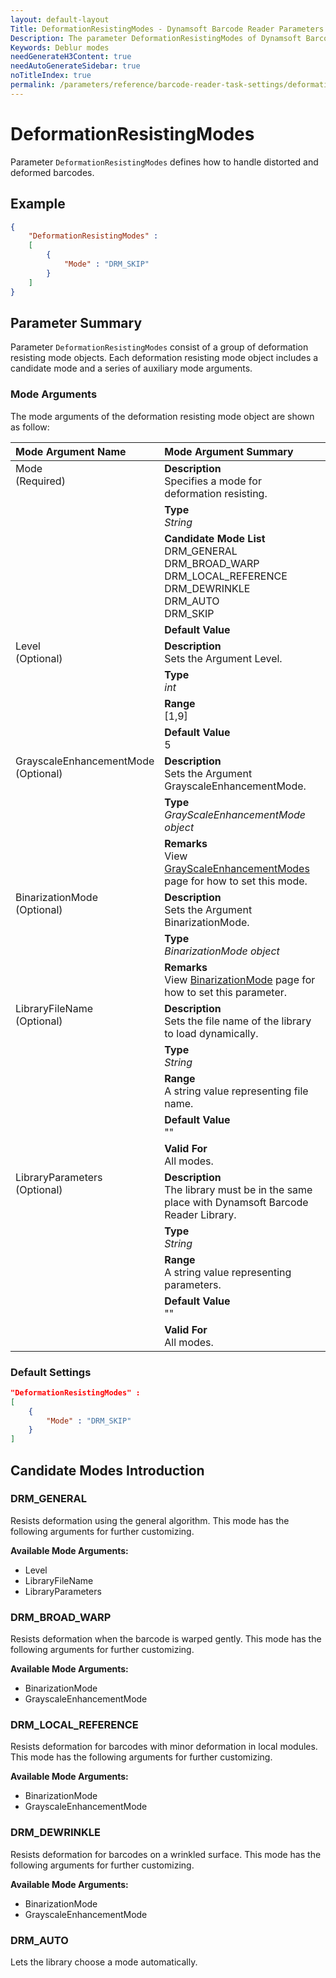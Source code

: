 ```yaml
---
layout: default-layout
Title: DeformationResistingModes - Dynamsoft Barcode Reader Parameters
Description: The parameter DeformationResistingModes of Dynamsoft Barcode Reader defines how to handle distorted and deformed barcodes.
Keywords: Deblur modes
needGenerateH3Content: true
needAutoGenerateSidebar: true
noTitleIndex: true
permalink: /parameters/reference/barcode-reader-task-settings/deformation-resisting-modes.html
---
```


# DeformationResistingModes

Parameter `DeformationResistingModes` defines how to handle distorted and deformed barcodes.

## Example

```json
{
    "DeformationResistingModes" :
    [
        {
            "Mode" : "DRM_SKIP"
        }
    ]
}
```

## Parameter Summary

Parameter `DeformationResistingModes` consist of a group of deformation resisting mode objects. Each deformation resisting mode object includes a candidate mode and a series of auxiliary mode arguments.

### Mode Arguments

The mode arguments of the deformation resisting mode object are shown as follow:

<table style = "text-align:left">
    <thead>
        <tr>
            <th nowrap="nowrap">Mode Argument Name</th>
            <th nowrap="nowrap">Mode Argument Summary</th>
        </tr>
    </thead>
    <tr>
        <td rowspan = "4" style="vertical-align:text-top">Mode<br>(Required)</td>
        <td><b>Description</b><br>Specifies a mode for deformation resisting.
        </td>
    </tr>
    <tr>
        <td><b>Type</b><br><i>String</i>
        </td>
    </tr>
    <tr>
        <td><b>Candidate Mode List</b><br>DRM_GENERAL
            <br>DRM_BROAD_WARP
            <br>DRM_LOCAL_REFERENCE
            <br>DRM_DEWRINKLE
            <br>DRM_AUTO
            <br>DRM_SKIP
        </td>
    </tr>
    <tr>
        <td><b>Default Value</b><br>
        </td>
    </tr>
    <tr>
        <td rowspan = "4" style="vertical-align:text-top">Level<br>(Optional)</td>
        <td><b>Description</b><br>Sets the Argument Level.
        </td>
    </tr>
    <tr>
        <td><b>Type</b><br><i>int</i>
        </td>
    </tr>
    <tr>
        <td><b>Range</b><br>[1,9]
        </td>
    </tr>
    <tr>
        <td><b>Default Value</b><br>5
        </td>
    </tr>
    <tr>
        <td rowspan = "3" style="vertical-align:text-top">GrayscaleEnhancementMode<br>(Optional)</td>
        <td><b>Description</b><br>Sets the Argument GrayscaleEnhancementMode.
        </td>
    </tr>
    <tr>
        <td><b>Type</b><br><i>GrayScaleEnhancementMode object</i>
        </td>
    </tr>
    <tr>
        <td><b>Remarks</b><br>View <a href="{{site.parameters_reference}}image-parameter/grayscale-enhancement-modes.html">GrayScaleEnhancementModes</a> page for how to set this mode.
        </td>
    </tr>
    <tr>
        <td rowspan = "3" style="vertical-align:text-top">BinarizationMode<br>(Optional)</td>
        <td><b>Description</b><br>Sets the Argument BinarizationMode.
        </td>
    </tr>
    <tr>
        <td><b>Type</b><br><i>BinarizationMode object</i>
        </td>
    </tr>
    <tr>
        <td><b>Remarks</b><br>View <a href="{{site.parameters_reference}}image-parameter/binarization-modes.html">BinarizationMode</a> page for how to set this parameter.
        </td>
    </tr>
    <tr>
        <td rowspan = "5" style="vertical-align:text-top">LibraryFileName<br>(Optional)</td>
        <td><b>Description</b><br>Sets the file name of the library to load dynamically.
        </td>
    </tr>
    <tr>
        <td><b>Type</b><br><i>String</i>
        </td>
    </tr>
    <tr>
        <td><b>Range</b><br>A string value representing file name.
        </td>
    </tr>
    <tr>
        <td><b>Default Value</b><br>""
        </td>
    </tr>
    <tr>
        <td><b>Valid For</b><br>All modes.
        </td>
    </tr>
    <tr>
        <td rowspan = "5" style="vertical-align:text-top">LibraryParameters<br>(Optional)</td>
        <td><b>Description</b><br>The library must be in the same place with Dynamsoft Barcode Reader Library.
        </td>
    </tr>
    <tr>
        <td><b>Type</b><br><i>String</i>
        </td>
    </tr>
    <tr>
        <td><b>Range</b><br>A string value representing parameters.
        </td>
    </tr>
    <tr>
        <td><b>Default Value</b><br>""
        </td>
    </tr>
    <tr>
        <td><b>Valid For</b><br>All modes.
        </td>
    </tr>
</table>

### Default Settings

```json
"DeformationResistingModes" : 
[
    {
        "Mode" : "DRM_SKIP"
    }
]
```

## Candidate Modes Introduction

### DRM_GENERAL

Resists deformation using the general algorithm. This mode has the following arguments for further customizing.

**Available Mode Arguments:**

- Level
- LibraryFileName
- LibraryParameters

### DRM_BROAD_WARP

Resists deformation when the barcode is warped gently. This mode has the following arguments for further customizing.

**Available Mode Arguments:**

- BinarizationMode
- GrayscaleEnhancementMode

### DRM_LOCAL_REFERENCE

Resists deformation for barcodes with minor deformation in local modules. This mode has the following arguments for further customizing.

**Available Mode Arguments:**

- BinarizationMode
- GrayscaleEnhancementMode

### DRM_DEWRINKLE

Resists deformation for barcodes on a wrinkled surface. This mode has the following arguments for further customizing.

**Available Mode Arguments:**

- BinarizationMode
- GrayscaleEnhancementMode

### DRM_AUTO

Lets the library choose a mode automatically.
